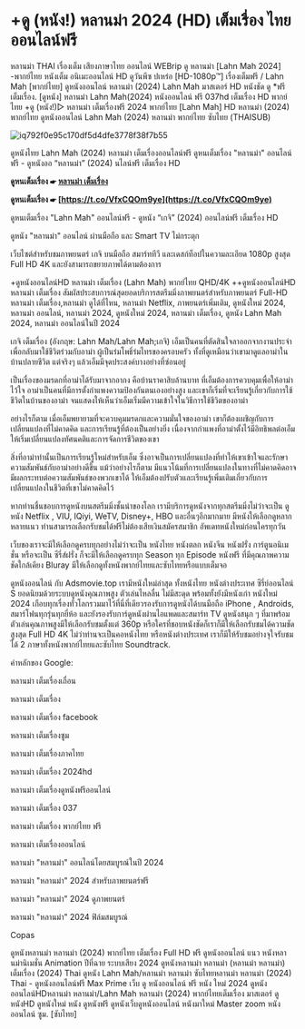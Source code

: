 # +ดู (หนัง!) หลานม่า 2024 (HD) เต็มเรื่อง ไทยออนไลน์ฟรี

หลานม่า THAI เรื่องเต็ม เสียงภาษาไทย ออนไลน์ WEBrip ดู หลานม่า [Lahn Mah 2024] -พากย์ไทย หนังเต็ม อนิเมะออนไลน์ HD ดูวันพีซ ปเหร่อ [HD-1080p™] เรื่องเต็มฟรี / Lahn Mah [พากย์ไทย] ดูหนังออนไลน์ หลานม่า (2024) Lahn Mah มาสเตอร์ HD หนังชัด ดู *ฟรี เต็มเรื่อง. [ดูหนัง] หลานม่า Lahn Mah(2024) หนังออนไลน์ ฟรี 037hd เต็มเรื่อง HD พากย์ไทย +ดู (หนัง!)▷ หลานม่า เต็มเรื่องฟรี 2024 พากย์ไทย [Lahn Mah] HD หลานม่า (2024) พากย์ไทย ดูหนังออนไลน์ Lahn Mah (2024) หลานม่า พากย์ไทย ซับไทย (THAISUB)

![iq792f0e95c170df5d4dfe3778f38f7b55](https://github.com/bonherfacefetrehsnslur/.github/assets/172349940/bc24120b-dfd8-4903-b6b6-5e5afdf6bf83)

ดูหนังไทย Lahn Mah (2024) หลานม่า เต็มเรื่องออนไลน์ฟรี ดูหนเต็มเรื่อง "หลานม่า" ออนไลน์ฟรี - ดูหนังออ “หลานม่า” (2024) นไลน์ฟรี เต็มเรื่อง HD

**ดูหนเต็มเรื่อง ☛ [หลานม่า เต็มเรื่อง](https://flixmov.net/th/movie/1103621)**

**ดูหนเต็มเรื่อง ☛ [https://t.co/VfxCQOm9ye](https://t.co/VfxCQOm9ye)**

ดูหนเต็มเรื่อง "Lahn Mah" ออนไลน์ฟรี - ดูหนัง “เกจิ” (2024) ออนไลน์ฟรี เต็มเรื่อง HD

ดูหนัง "หลานม่า" ออนไลน์ ผ่านมือถือ และ Smart TV ไม่กระตุก

เว็บไซต์สำหรับชมภาพยนตร์ เกจิ บนมือถือ สมาร์ททีวี และเดสก์ท็อปในความละเอียด 1080p สูงสุด Full HD 4K และยังสามารถขยายภาพได้ตามต้องการ

+ดูหนังออนไลน์HD หลานม่า เต็มเรื่อง (Lahn Mah) พากย์ไทย QHD/4K ++ดูหนังออนไลน์HD หลานม่า เต็มเรื่อง สัมผัสประสบการณ์สุดยอดบริการสตรีมมิ่งภาพยนตร์สำหรับภาพยนตร์ Full-HD หลานม่า เต็มเรื่อง,หลานม่า ดูได้ที่ไหน, หลานม่า Netflix, ภาพยนตร์เพิ่มเติม, ดูหนังใหม่ 2024, หลานม่า ออนไลน์, หลานม่า 2024, ดูหนังใหม่ 2024, หลานม่า เต็มเรื่อง, ดูหนัง Lahn Mah 2024, หลานม่า ออนไลน์ในปี 2024

เกจิ เต็มเรื่อง (อังกฤษ: Lahn Mah/Lahn Mah;เกจิ) เอ็มเป็นคนที่ตัดสินใจลาออกจากงานประจำ เพื่อกลับมาใช้ชีวิตร่วมกับอาม่า ผู้เป็นร่มโพธิ์ร่มไทรของครอบครัว ทั้งที่ดูเหมือนว่าเขามาดูแลอาม่าในบ้านปลายชีวิต แต่จริงๆ แล้วเอ็มมีจุดประสงค์บางอย่างที่ซ่อนอยู่

เป็นเรื่องของมรดกที่อาม่าได้รับมาจากอากง คือบ้านราคาสิบล้านบาท ที่เอ็มต้องการควบคุมเพื่อให้อาม่าไว้ใจ อาม่าเป็นคนที่มีการตั้งกำแพงความป้องกันตนเองอย่างสูง และเขาก็เริ่มที่จะเรียนรู้เกี่ยวกับการใช้ชีวิตในบ้านของอาม่า จนแสดงให้เห็นว่าเอ็มเริ่มมีความเข้าใจในวิธีการใช้ชีวิตของอาม่า

อย่างไรก็ตาม เมื่อเอ็มพยายามที่จะควบคุมมรดกและความมั่นใจของอาม่า เขาก็ต้องเผชิญกับการเปลี่ยนแปลงที่ไม่คาดคิด และการเรียนรู้ที่ต้องเป็นอย่างยิ่ง เนื่องจากกำแพงที่อาม่าตั้งไว้มีอิทธิพลต่อเอ็มให้เริ่มเปลี่ยนแปลงทัศนคติและการจัดการชีวิตของเขา

สิ่งที่อาม่าทำนั้นเป็นการเรียนรู้ใหม่สำหรับเอ็ม ซึ่งอาจเป็นการเปลี่ยนแปลงที่ทำให้เขาเข้าใจและรักษาความสัมพันธ์กับอาม่าอย่างดีขึ้น แม้ว่าอย่างไรก็ตาม มีแนวโน้มที่การเปลี่ยนแปลงในทางที่ไม่คาดคิดอาจมีผลกระทบต่อความสัมพันธ์ของพวกเขาได้ ให้เอ็มต้องปรับตัวและเรียนรู้เพิ่มเติมเกี่ยวกับการเปลี่ยนแปลงในชีวิตที่เขาไม่คาดคิดไว้

หากท่านชื่นชอบการดูหนังบนสตรีมมิ่งชั้นนำของโลก เรามีบริการดูหนังจากทุกสตรีมมิ่งไม่ว่าจะเป็น ดูหนัง Netflix , VIU, IQiyi, WeTV, Disney+, HBO และอื่นๆอีกมากมาย มีหนังให้เลือกดูหลากหลายแนว ท่านสามารถเลือกรับชมได้ฟรีไม่ต้องเสียเงินสมัครสมาชิก อัพเดทหนังใหม่ก่อนใครทุกวัน

เว็บของเราจะมีให้เลือกดูครบทุกอย่างไม่ว่าจะเป็น หนังไทย หนังตลก หนังจีน หนังฝรั่ง การ์ตูนอนิเมชั่น หรือจะเป็น ซีรี่ส์ฝรั่ง ก็จะมีให้เลือกดูครบทุก Season ทุก Episode หนังฟรี ที่มีคุณภาพความชัดใกล้เคียง Bluray มีให้เลือกดูทั้งหนังพากย์ไทยและซับไทยหรือแบบเต็มจอ

ดูหนังออนไลน์ กับ Adsmovie.top เรามีหนังใหม่ล่าสุด ทั้งหนังไทย หนังต่างประเทศ ซีรี่ย์ออนไลน์ S ยอดนิยมด้วยระบบดูหนังคุณภาพสูง ตัวเล่นไหลลื่น ไม่มีสะดุด พร้อมทั้งยังมีหนังเก่า หนังใหม่ 2024 เกือบทุกเรื่องทั่วโลกรวมมาไว้ที่นี่ที่เดียวรองรับการดูหนังได้บนมือถือ iPhone , Androids, สมาร์โฟนทุกรุ่นทุกยี่ห้อ และยังรองรับการ์ดูหนังผ่านไอแพดและสมาร์ท TV ดูหนังสนุก ๆ ที่มาพร้อมตัวเล่นคุณภาพสูงมีให้เลือกรับชมตั้งแต่ 360p หรือใครที่ชอบหนังชัดก็เราก็มีให้เลือกรับชมได้ความชัดสูงสุด Full HD 4K ไม่ว่าท่านจะเป็นคอหนังไทย หรือหนังต่างประเทศ เราก็มีให้รับชมอย่างจุใจรับชมได้ 2 ภาษาทั้งหนังพากย์ไทยและซับไทย Soundtrack.

คำหลักของ Google:

หลานม่า เต็มเรื่องเถื่อน

หลานม่า เต็มเรื่อง

หลานม่า เต็มเรื่อง facebook

หลานม่า เต็มเรื่องซูม

หลานม่า เต็มเรื่องภาคไทย

หลานม่า เต็มเรื่อง 2024hd

หลานม่า เต็มเรื่องดูหนังฟรีออนไลน์

หลานม่า เต็มเรื่อง 037

หลานม่า เต็มเรื่อง พากย์ไทย ฟรี

หลานม่า เต็มเรื่องออนไลน์

หลานม่า "หลานม่า" ออนไลน์โดยสมบูรณ์ในปี 2024

หลานม่า "หลานม่า" 2024 สำหรับภาพยนตร์ฟรี

หลานม่า "หลานม่า" 2024 ดูภาพยนตร์

หลานม่า "หลานม่า" 2024 ฟิล์มสมบูรณ์

Copas

ดูหนังหลานม่า หลานม่า (2024) พากย์ไทย เต็มเรื่อง Full HD ฟรี ดูหนังออนไลน์ แนว หนังหลานม่านิเมชั่น Animation ปีที่ฉาย ระบบเสียง 2024 ดูหนังหลานม่า หลานม่า (หลานม่า หลานม่า) เต็มเรื่อง (2024) Thai ดูหนัง Lahn Mah/หลานม่า หลานม่า ซับไทยหลานม่า หลานม่า (2024) Thai - ดูหนังออนไลน์ฟรี Max Prime เว็บ ดู หนังออนไลน์ ฟรี หนัง ใหม่ 2024 ดูหนังออนไลน์HDหลานม่า หลานม่า/Lahn Mah หลานม่า (2024) พากย์ไทยเต็มเรื่อง มาสเตอร์ ดูหนังHD ดูหนังใหม่ หนัง ดูหนังฟรี ดูหนังเว็บดูหนังออนไลน์ หนังมาใหม่ Master zoom หนังออนไลน์ ซูม. [ซับไทย]
